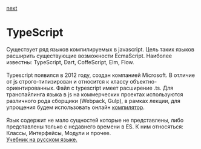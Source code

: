 <a href="02.md">next</a>

<h1>TypeScript</h1>

<div>
Существует ряд языков компилируемых в javascript. Цель таких языков расширить существующие возможности EcmaScript.
Наиболее известны: TypeScript, Dart, CoffeScript, Elm, Flow.
</div>

<br/>

<div>
Typescript появился в 2012 году, создан компанией Microsoft.
В отличие от js строго-типизирован и относится к классу объектно-ориентированных. Файл с typescript имеет расширение .ts.
Для транспaйлинга языка в js на коммерческих проектах используются различного рода сборщики (Webpack, Gulp),
в рамках лекции, для упрощения будем использовать онлайн <a href="https://www.typescriptlang.org/play/">компилятор</a>.
</div>

<br/>

<div>
Язык содержит не мало сущностей которые не представлены, либо представлены только с недавнего времени в ES.
К ним относяться: Классы, Интерфейсы, Модули и прочее.

<br/>

<div>
<a href="http://typescript-lang.ru/docs/">Учебник на русском языке.</a>
</div>

</div>
